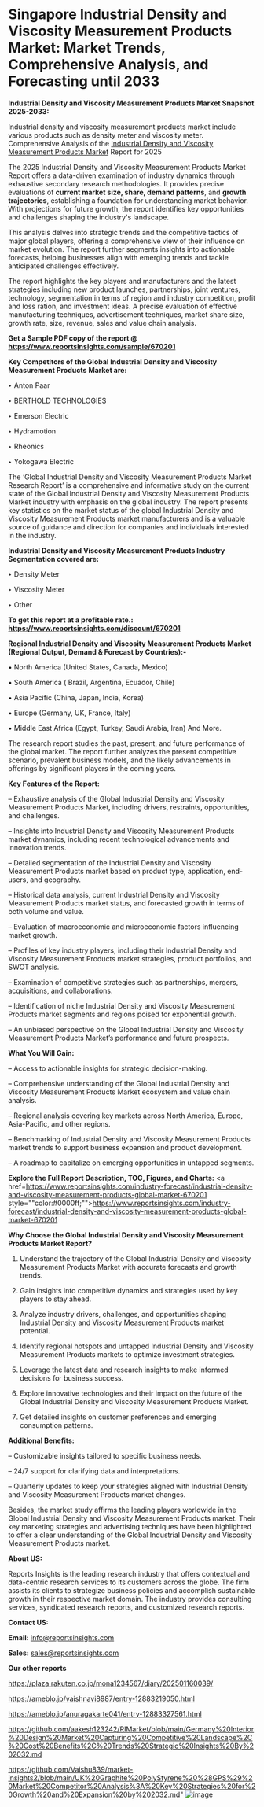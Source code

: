 # Singapore Industrial Density and Viscosity Measurement Products Market: Market Trends, Comprehensive Analysis, and Forecasting until 2033

<strong>Industrial Density and Viscosity Measurement Products Market Snapshot 2025-2033:</strong>

Industrial density and viscosity measurement products market include various products such as density meter and viscosity meter. Comprehensive Analysis of the <a href=https://www.reportsinsights.com/sample/670201>Industrial Density and Viscosity Measurement Products Market</a> Report for 2025

The 2025 Industrial Density and Viscosity Measurement Products Market Report offers a data-driven examination of industry dynamics through exhaustive secondary research methodologies. It provides precise evaluations of <strong>current market size, share, demand patterns</strong>, and <strong>growth trajectories</strong>, establishing a foundation for understanding market behavior. With projections for future growth, the report identifies key opportunities and challenges shaping the industry's landscape.

This analysis delves into strategic trends and the competitive tactics of major global players, offering a comprehensive view of their influence on market evolution. The report further segments insights into actionable forecasts, helping businesses align with emerging trends and tackle anticipated challenges effectively.

The report highlights the key players and manufacturers and the latest strategies including new product launches, partnerships, joint ventures, technology, segmentation in terms of region and industry competition, profit and loss ration, and investment ideas. A precise evaluation of effective manufacturing techniques, advertisement techniques, market share size, growth rate, size, revenue, sales and value chain analysis.

<strong>Get a Sample PDF copy of the report @ <a href=https://www.reportsinsights.com/sample/670201 style=color:#0000ff;>https://www.reportsinsights.com/sample/670201</a></strong>

<strong>Key Competitors of the Global Industrial Density and Viscosity Measurement Products Market are:</strong>

‣ Anton Paar

‣ BERTHOLD TECHNOLOGIES

‣ Emerson Electric

‣ Hydramotion

‣ Rheonics

‣ Yokogawa Electric

The ‘Global Industrial Density and Viscosity Measurement Products Market Research Report’ is a comprehensive and informative study on the current state of the Global Industrial Density and Viscosity Measurement Products Market industry with emphasis on the global industry. The report presents key statistics on the market status of the global Industrial Density and Viscosity Measurement Products market manufacturers and is a valuable source of guidance and direction for companies and individuals interested in the industry.

<strong>Industrial Density and Viscosity Measurement Products Industry Segmentation covered are:</strong>

‣ Density Meter

‣ Viscosity Meter

‣ Other

<strong>To get this report at a profitable rate.: <a href=https://www.reportsinsights.com/discount/670201 style=color:#0000ff;>https://www.reportsinsights.com/discount/670201</a></strong>

<strong>Regional Industrial Density and Viscosity Measurement Products Market (Regional Output, Demand &amp; Forecast by Countries):-</strong>

• North America (United States, Canada, Mexico)

• South America ( Brazil, Argentina, Ecuador, Chile)

• Asia Pacific (China, Japan, India, Korea)

• Europe (Germany, UK, France, Italy)

• Middle East Africa (Egypt, Turkey, Saudi Arabia, Iran) And More.

The research report studies the past, present, and future performance of the global market. The report further analyzes the present competitive scenario, prevalent business models, and the likely advancements in offerings by significant players in the coming years.

<strong>Key Features of the Report:</strong>

– Exhaustive analysis of the Global Industrial Density and Viscosity Measurement Products Market, including drivers, restraints, opportunities, and challenges.

– Insights into Industrial Density and Viscosity Measurement Products market dynamics, including recent technological advancements and innovation trends.

– Detailed segmentation of the Industrial Density and Viscosity Measurement Products market based on product type, application, end-users, and geography.

– Historical data analysis, current Industrial Density and Viscosity Measurement Products market status, and forecasted growth in terms of both volume and value.

– Evaluation of macroeconomic and microeconomic factors influencing market growth.

– Profiles of key industry players, including their Industrial Density and Viscosity Measurement Products market strategies, product portfolios, and SWOT analysis.

– Examination of competitive strategies such as partnerships, mergers, acquisitions, and collaborations.

– Identification of niche Industrial Density and Viscosity Measurement Products market segments and regions poised for exponential growth.

– An unbiased perspective on the Global Industrial Density and Viscosity Measurement Products Market’s performance and future prospects.

<strong>What You Will Gain:</strong>

– Access to actionable insights for strategic decision-making.

– Comprehensive understanding of the Global Industrial Density and Viscosity Measurement Products Market ecosystem and value chain analysis.

– Regional analysis covering key markets across North America, Europe, Asia-Pacific, and other regions.

– Benchmarking of Industrial Density and Viscosity Measurement Products market trends to support business expansion and product development.

– A roadmap to capitalize on emerging opportunities in untapped segments.

<strong>Explore the Full Report Description, TOC, Figures, and Charts:</strong>
<a href=https://www.reportsinsights.com/industry-forecast/industrial-density-and-viscosity-measurement-products-global-market-670201 style=""color:#0000ff;"">https://www.reportsinsights.com/industry-forecast/industrial-density-and-viscosity-measurement-products-global-market-670201</a>

<strong>Why Choose the Global Industrial Density and Viscosity Measurement Products Market Report?</strong>

1. Understand the trajectory of the Global Industrial Density and Viscosity Measurement Products Market with accurate forecasts and growth trends.

2. Gain insights into competitive dynamics and strategies used by key players to stay ahead.

3. Analyze industry drivers, challenges, and opportunities shaping Industrial Density and Viscosity Measurement Products market potential.

4. Identify regional hotspots and untapped Industrial Density and Viscosity Measurement Products markets to optimize investment strategies.

5. Leverage the latest data and research insights to make informed decisions for business success.

6. Explore innovative technologies and their impact on the future of the Global Industrial Density and Viscosity Measurement Products Market.

7. Get detailed insights on customer preferences and emerging consumption patterns.

<strong>Additional Benefits:</strong>

– Customizable insights tailored to specific business needs.

– 24/7 support for clarifying data and interpretations.

– Quarterly updates to keep your strategies aligned with Industrial Density and Viscosity Measurement Products market changes.

Besides, the market study affirms the leading players worldwide in the Global Industrial Density and Viscosity Measurement Products market. Their key marketing strategies and advertising techniques have been highlighted to offer a clear understanding of the Global Industrial Density and Viscosity Measurement Products market.

<strong><strong>About US</strong>:</strong>

Reports Insights is the leading research industry that offers contextual and data-centric research services to its customers across the globe. The firm assists its clients to strategize business policies and accomplish sustainable growth in their respective market domain. The industry provides consulting services, syndicated research reports, and customized research reports.

<strong>Contact US:</strong>

<p class=><b>Email:</b> <a href=mailto:info@reportsinsights.com>info@reportsinsights.com</a></p>
<p class=><b>Sales:</b> <a href=mailto:sales@reportsinsights.com>sales@reportsinsights.com</a></p>

<strong>Our other reports</strong>

<a href=https://plaza.rakuten.co.jp/mona1234567/diary/202501160039/>https://plaza.rakuten.co.jp/mona1234567/diary/202501160039/</a>

<a href=https://ameblo.jp/vaishnavi8987/entry-12883219050.html>https://ameblo.jp/vaishnavi8987/entry-12883219050.html</a>

<a href=https://ameblo.jp/anuragakarte041/entry-12883327561.html>https://ameblo.jp/anuragakarte041/entry-12883327561.html</a>

<a href=https://github.com/aakesh123242/RIMarket/blob/main/Germany%20Interior%20Design%20Market%20Capturing%20Competitive%20Landscape%2C%20Cost%20Benefits%2C%20Trends%20Strategic%20Insights%20By%202032.md>https://github.com/aakesh123242/RIMarket/blob/main/Germany%20Interior%20Design%20Market%20Capturing%20Competitive%20Landscape%2C%20Cost%20Benefits%2C%20Trends%20Strategic%20Insights%20By%202032.md</a>

<a href=https://github.com/Vaishu839/market-insights2/blob/main/UK%20Graphite%20PolyStyrene%20%28GPS%29%20Market%20Competitor%20Analysis%3A%20Key%20Strategies%20for%20Growth%20and%20Expansion%20by%202032.md>https://github.com/Vaishu839/market-insights2/blob/main/UK%20Graphite%20PolyStyrene%20%28GPS%29%20Market%20Competitor%20Analysis%3A%20Key%20Strategies%20for%20Growth%20and%20Expansion%20by%202032.md</a>"
![image](https://github.com/user-attachments/assets/e775b769-f3cc-44c4-abc7-2f5cbdf8fdc3)
